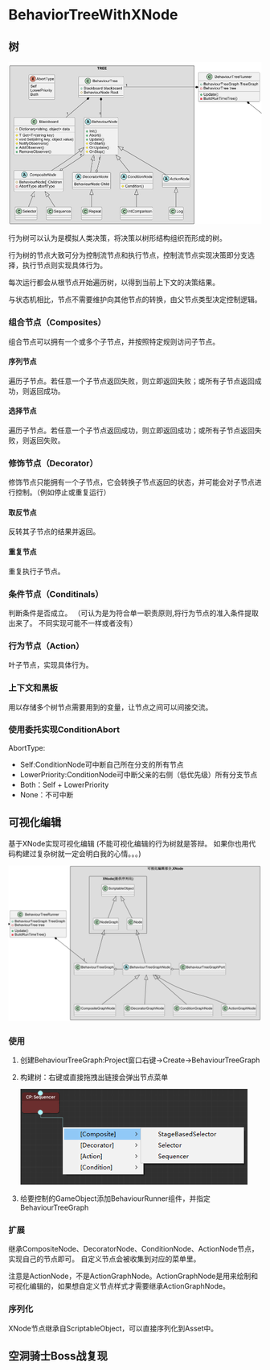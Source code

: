 # BehaviorTreeWithXNode

## 树

![](Document/TreeUML.png)

行为树可以认为是模拟人类决策，将决策以树形结构组织而形成的树。

行为树的节点大致可分为控制流节点和执行节点，控制流节点实现决策即分支选择，执行节点则实现具体行为。

每次运行都会从根节点开始遍历树，以得到当前上下文的决策结果。

与状态机相比，节点不需要维护向其他节点的转换，由父节点类型决定控制逻辑。

### 组合节点（Composites）
组合节点可以拥有一个或多个子节点，并按照特定规则访问子节点。
#### 序列节点
遍历子节点。若任意一个子节点返回失败，则立即返回失败；或所有子节点返回成功，则返回成功。
#### 选择节点
遍历子节点。若任意一个子节点返回成功，则立即返回成功；或所有子节点返回失败，则返回失败。
### 修饰节点（Decorator）
修饰节点只能拥有一个子节点，它会转换子节点返回的状态，并可能会对子节点进行控制。（例如停止或重复运行）
#### 取反节点
反转其子节点的结果并返回。
#### 重复节点
重复执行子节点。
### 条件节点（Conditinals）
判断条件是否成立。   （可认为是为符合单一职责原则,将行为节点的准入条件提取出来了。  不同实现可能不一样或者没有）
### 行为节点（Action）
叶子节点，实现具体行为。

### 上下文和黑板
用以存储多个树节点需要用到的变量，让节点之间可以间接交流。

### 使用委托实现ConditionAbort
AbortType:
- Self:ConditionNode可中断自己所在分支的所有节点
- LowerPriority:ConditionNode可中断父亲的右侧（低优先级）所有分支节点
- Both：Self + LowerPriority
- None：不可中断


## 可视化编辑
基于XNode实现可视化编辑    (不能可视化编辑的行为树就是答辩。   如果你也用代码构建过复杂树就一定会明白我的心情。。。)

![](Document/TreeView.png)

### 使用

1. 创建BehaviourTreeGraph:Project窗口右键->Create->BehaviourTreeGraph
2. 构建树：右键或直接拖拽出链接会弹出节点菜单

   ![](Document/drag.png)

3. 给要控制的GameObject添加BehaviourRunner组件，并指定BehaviourTreeGraph

### 扩展
继承CompositeNode、DecoratorNode、ConditionNode、ActionNode节点，实现自己的节点即可。 自定义节点会被收集到对应的菜单里。

注意是ActionNode，不是ActionGraphNode。ActionGraphNode是用来绘制和可视化编辑的，如果想自定义节点样式才需要继承ActionGraphNode。

### 序列化
XNode节点继承自ScriptableObject，可以直接序列化到Asset中。


## 空洞骑士Boss战复现





